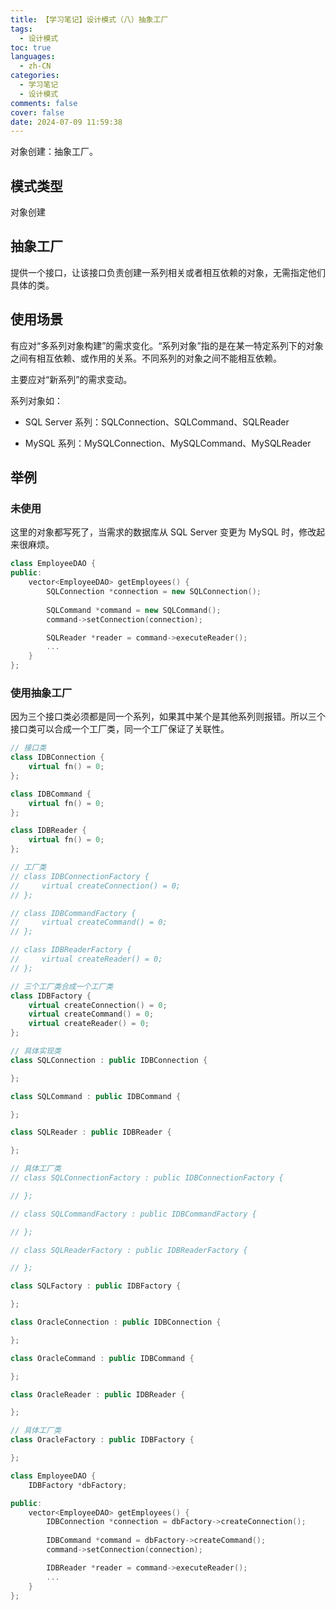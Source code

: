 ```yaml
---
title: 【学习笔记】设计模式（八）抽象工厂
tags:
  - 设计模式
toc: true
languages:
  - zh-CN
categories:
  - 学习笔记
  - 设计模式
comments: false
cover: false
date: 2024-07-09 11:59:38
---
```


对象创建：抽象工厂。

<!-- more -->

## 模式类型

对象创建

## 抽象工厂

提供一个接口，让该接口负责创建一系列相关或者相互依赖的对象，无需指定他们具体的类。

## 使用场景

有应对“多系列对象构建”的需求变化。“系列对象”指的是在某一特定系列下的对象之间有相互依赖、或作用的关系。不同系列的对象之间不能相互依赖。

主要应对“新系列”的需求变动。

系列对象如：

* SQL Server 系列：SQLConnection、SQLCommand、SQLReader

* MySQL 系列：MySQLConnection、MySQLCommand、MySQLReader

## 举例

### 未使用

这里的对象都写死了，当需求的数据库从 SQL Server 变更为 MySQL 时，修改起来很麻烦。

```cpp
class EmployeeDAO {
public:
    vector<EmployeeDAO> getEmployees() {
        SQLConnection *connection = new SQLConnection();
        
        SQLCommand *command = new SQLCommand();
        command->setConnection(connection);

        SQLReader *reader = command->executeReader();
        ...
    }
};
```

### 使用抽象工厂

因为三个接口类必须都是同一个系列，如果其中某个是其他系列则报错。所以三个接口类可以合成一个工厂类，同一个工厂保证了关联性。

```cpp
// 接口类
class IDBConnection {
    virtual fn() = 0;
};

class IDBCommand {
    virtual fn() = 0;
};

class IDBReader {
    virtual fn() = 0;
};

// 工厂类
// class IDBConnectionFactory {
//     virtual createConnection() = 0;
// };

// class IDBCommandFactory {
//     virtual createCommand() = 0;
// };

// class IDBReaderFactory {
//     virtual createReader() = 0;
// };

// 三个工厂类合成一个工厂类
class IDBFactory {
    virtual createConnection() = 0;
    virtual createCommand() = 0;
    virtual createReader() = 0;
};

// 具体实现类
class SQLConnection : public IDBConnection {

};

class SQLCommand : public IDBCommand {

};

class SQLReader : public IDBReader {

};

// 具体工厂类
// class SQLConnectionFactory : public IDBConnectionFactory {

// };

// class SQLCommandFactory : public IDBCommandFactory {

// };

// class SQLReaderFactory : public IDBReaderFactory {

// };

class SQLFactory : public IDBFactory {

};

class OracleConnection : public IDBConnection {

};

class OracleCommand : public IDBCommand {

};

class OracleReader : public IDBReader {

};

// 具体工厂类
class OracleFactory : public IDBFactory {

};

class EmployeeDAO {
    IDBFactory *dbFactory;

public:
    vector<EmployeeDAO> getEmployees() {
        IDBConnection *connection = dbFactory->createConnection();
        
        IDBCommand *command = dbFactory->createCommand();
        command->setConnection(connection);

        IDBReader *reader = command->executeReader();
        ...
    }
};
```